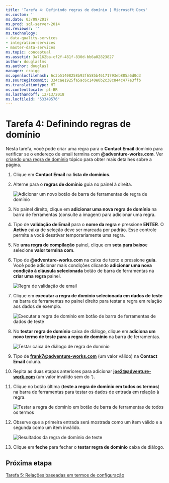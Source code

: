 ```yaml
---
title: 'Tarefa 4: Definindo regras de domínio | Microsoft Docs'
ms.custom: ''
ms.date: 03/09/2017
ms.prod: sql-server-2014
ms.reviewer: ''
ms.technology:
- data-quality-services
- integration-services
- master-data-services
ms.topic: conceptual
ms.assetid: 3a7162ba-cf2f-481f-830d-bb6a02823827
author: douglaslms
ms.author: douglasl
manager: craigg
ms.openlocfilehash: 6c3b51408258b93f6585b46171793eb885a6d0d3
ms.sourcegitcommit: 334cae1925fa5ac6c140e0b2c38c844c477e3ffb
ms.translationtype: MT
ms.contentlocale: pt-BR
ms.lasthandoff: 12/13/2018
ms.locfileid: "53349576"
---
```

# <a name="task-4-setting-domain-rules"></a>Tarefa 4: Definindo regras de domínio
  Nesta tarefa, você pode criar uma regra para o **Contact Email** domínio para verificar se o endereço de email termina com **@adventure-works.com**. Ver [criando uma regra de domínio](https://msdn.microsoft.com/library/hh510397.aspx) tópico para obter mais detalhes sobre a página.  
  
1.  Clique em **Contact Email** na **lista de domínios**.  
  
2.  Alterne para o **regras de domínio** guia no painel à direita.  
  
     ![Adicionar um novo botão de barra de ferramentas de regra de domínio](../../2014/tutorials/media/et-settingdomainrules-01.jpg "adicionar um novo botão de barra de ferramentas de regra de domínio")  
  
3.  No painel direito, clique em **adicionar uma nova regra de domínio** na barra de ferramentas (consulte a imagem) para adicionar uma regra.  
  
4.  Tipo de **validação de Email** para o **nome da regra** e pressione **ENTER**. O **Active** caixa de seleção deve ser marcada por padrão. Esse controle permite a você desativar temporariamente uma regra.  
  
5.  No **uma regra de compilação** painel, clique em **seta para baixo**e selecione **valor termina com**.  
  
6.  Tipo de **@adventure-works.com** na caixa de texto e pressione **guia**. Você pode adicionar mais condições clicando **adicionar uma nova condição à cláusula selecionada** botão de barra de ferramentas na **criar uma regra** painel.  
  
     ![Regra de validação de email](../../2014/tutorials/media/et-settingdomainrules-02.jpg "regra de validação de Email")  
  
7.  Clique em **executar a regra de domínio selecionada em dados de teste** na barra de ferramentas no painel direito para testar a regra em relação aos dados de exemplo.  
  
     ![Executar a regra de domínio em botão de barra de ferramentas de dados de teste](../../2014/tutorials/media/et-settingdomainrules-03.jpg "executar a regra de domínio em botão de barra de ferramentas de dados de teste")  
  
8.  No **testar regra de domínio** caixa de diálogo, clique em **adiciona um novo termo de teste para a regra de domínio** na barra de ferramentas.  
  
     ![Testar caixa de diálogo de regra de domínio](../../2014/tutorials/media/et-settingdomainrules-04.jpg "testar caixa de diálogo de regra de domínio")  
  
9. Tipo de **frank7@adventure-works.com** (um valor válido) na **Contact Email** coluna.  
  
10. Repita as duas etapas anteriores para adicionar **joe2@adventure-work.com** (um valor inválido sem do ').  
  
11. Clique no botão última (**teste a regra de domínio em todos os termos**) na barra de ferramentas para testar os dados de entrada em relação à regra.  
  
     ![Testar a regra de domínio em botão de barra de ferramentas de todos os termos](../../2014/tutorials/media/et-settingdomainrules-05.jpg "a regra de domínio em botão de barra de ferramentas de todos os termos de teste")  
  
12. Observe que a primeira entrada será mostrada como um item válido e a segunda como um item inválido.  
  
     ![Resultados da regra de domínio de teste](../../2014/tutorials/media/et-settingdomainrules-06.jpg "resultados da regra de domínio de teste")  
  
13. Clique em **feche** para fechar o **testar regra de domínio** caixa de diálogo.  
  
## <a name="next-step"></a>Próxima etapa  
 [Tarefa 5: Relações baseadas em termos de configuração](../../2014/tutorials/task-5-setting-term-based-relationships.md)  
  
  

